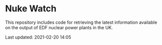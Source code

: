 # Nuke Watch

This repository includes code for retrieving the latest information available on the output of EDF nuclear power plants in the UK.

Last updated: 2021-02-20 14:05